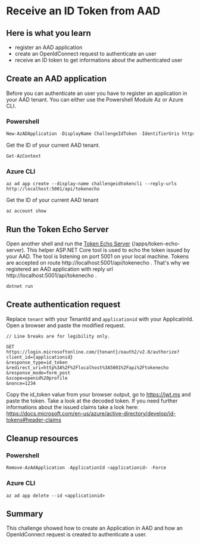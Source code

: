 # Receive an ID Token from AAD

## Here is what you learn

- register an AAD application
- create an OpenIdConnect request to authenticate an user
- receive an ID token to get informations about the authenticated user

## Create an AAD application

Before you can authenticate an user you have to register an application in your AAD tenant.
You can either use the Powershell Module Az or Azure CLI.

### Powershell

``` Powershell
New-AzADApplication -DisplayName ChallengeIdToken -IdentifierUris https://challengeidtoken -ReplyUrls http://localhost:5001/api/tokenecho
```
Get the ID of your current AAD tenant.

``` Powershell
Get-AzContext
```
### Azure CLI

```Shell
az ad app create --display-name challengeidtokencli --reply-urls http://localhost:5001/api/tokenecho
```

Get the ID of your current AAD tenant

```Shell
az account show 
```

## Run the Token Echo Server

Open another shell and run the [Token Echo Server](apps/token-echo-server) (/apps/token-echo-server).
This helper ASP.NET Core tool is used to echo the token issued by your AAD. The tool is listening on port 5001 on your local machine. Tokens are accepted on route http://localhost:5001/api/tokenecho . That's why we registered an AAD application with reply url http://localhost:5001/api/tokenecho .

```
dotnet run
```

## Create authentication request

Replace ```tenant``` with your TenantId and ```applicationid``` with your ApplicatinId. Open a browser and paste the modified request.

```
// Line breaks are for legibility only.

GET
https://login.microsoftonline.com/{tenant}/oauth2/v2.0/authorize?
client_id={applicationid}
&response_type=id_token
&redirect_uri=http%3A%2F%2Flocalhost%3A5001%2Fapi%2Ftokenecho
&response_mode=form_post
&scope=openid%20profile
&nonce=1234
```
Copy the id_token value from your browser output, go to https://jwt.ms and paste the token.
Take a look at the decoded token.
If you need further informations about the issued claims take a look here: 
https://docs.microsoft.com/en-us/azure/active-directory/develop/id-tokens#header-claims


## Cleanup resources

### Powershell

```Powershell
Remove-AzAdApplication -ApplicationId <applicationid> -Force
```

### Azure CLI

```Shell
az ad app delete --id <applicationid>
```

## Summary

This challenge showed how to create an Application in AAD and how an OpenIdConnect request is created to authenticate a user.